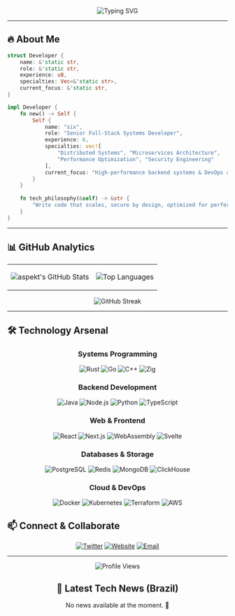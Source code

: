 <div align="center">

![Typing SVG](https://readme-typing-svg.herokuapp.com?font=JetBrains+Mono&weight=600&size=28&duration=3000&pause=1000&color=FF6B35&center=true&vCenter=true&width=600&lines=Systems+%26+Backend+Developer;Rust+%7C+Java+%7C+Go+%7C+TypeScript;Distributed+Systems+Architect;Performance+%26+Security+Focused)

</div>

---

## 🔥 **About Me**

```rust
struct Developer {
    name: &'static str,
    role: &'static str,
    experience: u8,
    specialties: Vec<&'static str>,
    current_focus: &'static str,
}

impl Developer {
    fn new() -> Self {
        Self {
            name: "six",
            role: "Senior Full-Stack Systems Developer",
            experience: 6,
            specialties: vec![
                "Distributed Systems", "Microservices Architecture",
                "Performance Optimization", "Security Engineering"
            ],
            current_focus: "High-performance backend systems & DevOps automation",
        }
    }
    
    fn tech_philosophy(&self) -> &str {
        "Write code that scales, secure by design, optimized for performance"
    }
}
```

---

## 📊 **GitHub Analytics**

<div align="center">
<table>
<tr>
<td>

![aspekt's GitHub Stats](https://github-readme-stats.vercel.app/api?username=aspekt&show_icons=true&theme=radical&hide_border=true&bg_color=0D1117&title_color=FF6B35&text_color=FFF&icon_color=FF6B35&hide=issues)

</td>
<td>

![Top Languages](https://github-readme-stats.vercel.app/api/top-langs/?username=aspekt&layout=compact&theme=radical&hide_border=true&bg_color=0D1117&title_color=FF6B35&text_color=FFF&hide=html,css)

</td>
</tr>
</table>

![GitHub Streak](https://github-readme-streak-stats.herokuapp.com?user=aspekt&theme=radical&hide_border=true&background=0D1117&stroke=FF6B35&ring=FF6B35&fire=FFA500&currStreakLabel=FFF)

</div>

---

## 🛠️ **Technology Arsenal**

<div align="center">

### **Systems Programming**
![Rust](https://img.shields.io/badge/Rust-000000?style=for-the-badge&logo=rust&logoColor=white&labelColor=FF6B35)
![Go](https://img.shields.io/badge/Go-00ADD8?style=for-the-badge&logo=go&logoColor=white)
![C++](https://img.shields.io/badge/C++-00599C?style=for-the-badge&logo=c%2B%2B&logoColor=white)
![Zig](https://img.shields.io/badge/Zig-F7A41D?style=for-the-badge&logo=zig&logoColor=white)

### **Backend Development**
![Java](https://img.shields.io/badge/Java-ED8B00?style=for-the-badge&logo=openjdk&logoColor=white)
![Node.js](https://img.shields.io/badge/Node.js-339933?style=for-the-badge&logo=node.js&logoColor=white)
![Python](https://img.shields.io/badge/Python-3776AB?style=for-the-badge&logo=python&logoColor=white)
![TypeScript](https://img.shields.io/badge/TypeScript-3178C6?style=for-the-badge&logo=typescript&logoColor=white)

### **Web & Frontend**
![React](https://img.shields.io/badge/React-61DAFB?style=for-the-badge&logo=react&logoColor=black)
![Next.js](https://img.shields.io/badge/Next.js-000000?style=for-the-badge&logo=next.js&logoColor=white)
![WebAssembly](https://img.shields.io/badge/WebAssembly-654FF0?style=for-the-badge&logo=webassembly&logoColor=white)
![Svelte](https://img.shields.io/badge/Svelte-FF3E00?style=for-the-badge&logo=svelte&logoColor=white)

### **Databases & Storage**
![PostgreSQL](https://img.shields.io/badge/PostgreSQL-316192?style=for-the-badge&logo=postgresql&logoColor=white)
![Redis](https://img.shields.io/badge/Redis-DC382D?style=for-the-badge&logo=redis&logoColor=white)
![MongoDB](https://img.shields.io/badge/MongoDB-47A248?style=for-the-badge&logo=mongodb&logoColor=white)
![ClickHouse](https://img.shields.io/badge/ClickHouse-FFCC01?style=for-the-badge&logo=clickhouse&logoColor=black)

### **Cloud & DevOps**
![Docker](https://img.shields.io/badge/Docker-2496ED?style=for-the-badge&logo=docker&logoColor=white)
![Kubernetes](https://img.shields.io/badge/Kubernetes-326CE5?style=for-the-badge&logo=kubernetes&logoColor=white)
![Terraform](https://img.shields.io/badge/Terraform-623CE4?style=for-the-badge&logo=terraform&logoColor=white)
![AWS](https://img.shields.io/badge/AWS-232F3E?style=for-the-badge&logo=amazon-aws&logoColor=white)

</div>

## 📫 **Connect & Collaborate**

<div align="center">

[![Twitter](https://img.shields.io/badge/Twitter-1DA1F2?style=for-the-badge&logo=twitter&logoColor=white)](https://twitter.com/loweffortwin)
[![Website](https://img.shields.io/badge/Website-FF6B35?style=for-the-badge&logo=firefox&logoColor=white)](https://innafuckyour.mom)
[![Email](https://img.shields.io/badge/Email-D14836?style=for-the-badge&logo=gmail&logoColor=white)](mailto:six@gonnafuckyour.mom)

</div>

---

<div align="center">

![Profile Views](https://komarev.com/ghpvc/?username=aspekt&color=FF6B35&style=for-the-badge&label=Profile+Views)

## 📰 **Latest Tech News (Brazil)**

<!-- NEWS:START -->
No news available at the moment. 🙁
<!-- NEWS:END -->

